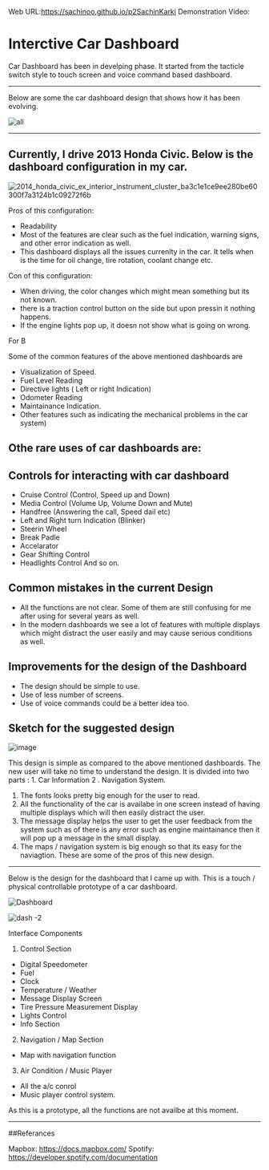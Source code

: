 
Web URL:https://sachinoo.github.io/p2SachinKarki
Demonstration Video: 


# Interctive Car Dashboard 

 Car Dashboard has been in develping phase. It started from the tacticle switch style to touch screen and voice command based dashboard.
 
-----------------------------------------------------------------------------------------------------------------------------------------

Below are some the car dashboard design that shows how it has been evolving.

![all ](https://user-images.githubusercontent.com/24665608/112539838-79472200-8d7f-11eb-872d-dcfbb668d953.png)

--------------------------------------------------------------------------------------------------------------------------------

## Currently, I drive 2013 Honda Civic. Below is the dashboard configuration in my car. 

![2014_honda_civic_ex_interior_instrument_cluster_ba3c1e1ce9ee280be60300f7a3124b1c09272f6b](https://user-images.githubusercontent.com/24665608/112540786-98927f00-8d80-11eb-8e77-c6c061ef8505.jpg)

Pros of this configuration:
 - Readability 
 -  Most of the features are clear such as the fuel indication, warning signs, and other error indication as well. 
 -  This dashboard displays all the issues currenlty in the car. It tells when is the time for oil change, tire rotation, coolant change etc.

Con of this configuration:
- When driving, the color changes which might mean something but its not known. 
- there is a traction control button on the side but upon pressin it nothing happens. 
- If the engine lights pop up, it doesn not show what is going on wrong.


For B

Some of the common features of the above mentioned dashboards are 
 - Visualization of Speed.
 - Fuel Level Reading
 - Directive lights ( Left or right Indication)
 - Odometer Reading 
 - Maintainance Indication.
 - Other features such as indicating the mechanical problems in the car system)

Othe rare uses of car dashboards are:
 - 


## Controls for interacting with car dashboard
- Cruise Control (Control, Speed up and Down)
- Media Control (Volume Up, Volume Down and  Mute)
- Handfree (Answering the call, Speed dail etc)
- Left and Right turn Indication (Blinker)
- Steerin Wheel
- Break Padle 
- Accelarator
- Gear Shifting Control
- Headlights Control 
 And so on.

 ## Common mistakes in the current Design
 
 - All the functions are not clear. Some of them are still confusing for me after using for several 
   years as well.
 - In the modern dashboards we see a lot of features with multiple displays which might distract the 
   user easily and may cause serious conditions as well. 

 ## Improvements for the design of the Dashboard
 
 - The design should be simple to use. 
 - Use of less number of screens.
 - Use of voice commands could be a better idea too. 
  

 ## Sketch for the suggested design

 ![image](https://user-images.githubusercontent.com/24665608/114969658-73a0a180-9e3e-11eb-8bc2-06d8b9f02ee0.png)


This design is simple as compared to the above mentioned dashboards. The new user will take no time to understand the design. It
is divided into two parts : 1. Car Information  2 . Navigation System. 
   1. The fonts looks pretty big enough for the user to read. 
   2. All the functionality of the car is availabe in one screen instead of having multiple displays which will then easily 
     distract the user.
   3. The message display helps the user to get the user feedback from the system such as of there is any error such as 
     engine maintainance then it will pop up a message in the small display.
   4. The maps / navigation system is big enough so that its easy for the naviagtion.
      These are some of the pros of this new design.

 --------------------------------------------------------------------------------------------------------------------------------

 Below is the design for the dashboard that I came up with. This is a touch / physical controllable prototype of a car 
 dashboard.

![Dashboard](https://user-images.githubusercontent.com/24665608/115096987-44953900-9eed-11eb-80e5-bf157973af95.png)


![dash -2](https://user-images.githubusercontent.com/24665608/115097036-87571100-9eed-11eb-93e3-7da421dc30dd.png)

Interface Components
1. Control Section
  - Digital Speedometer
  - Fuel
  - Clock
  - Temperature / Weather
  - Message Display Screen
  - Tire Pressure Measurement Display
  - Lights Control 
  - Info Section

 2. Navigation / Map Section
   - Map with navigation function

 3. Air Condition / Music Player 
  - All the a/c conrol 
  - Music player control system.

As this is a prototype, all the functions are not availbe at this moment.

----------------------------------------------------------------------------------------------------------------------------------

##Referances

Mapbox: https://docs.mapbox.com/
Spotify: https://developer.spotify.com/documentation
